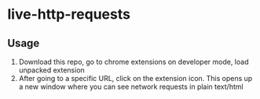 # live-http-requests
## Usage
1. Download this repo, go to chrome extensions on developer mode, load unpacked extension
2. After going to a specific URL, click on the extension icon. This opens up a new window where you can see network requests in plain text/html
